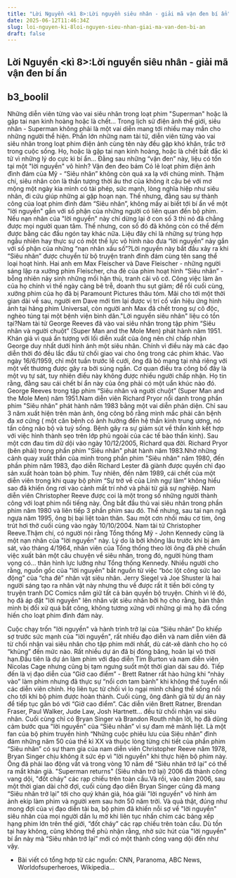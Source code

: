 ```yaml
---
title: "Lời Nguyền <kì 8>:Lời nguyền siêu nhân - giải mã vận đen bí ẩn"
date: 2025-06-12T11:46:34Z
slug: loi-nguyen-ki-8loi-nguyen-sieu-nhan-giai-ma-van-den-bi-an
draft: false
---
```


## Lời Nguyền <kì 8>:Lời nguyền siêu nhân - giải mã vận đen bí ẩn

## b3_boolil

Những diễn viên từng vào vai siêu nhân trong loạt phim "Superman" hoặc là gặp tai nạn kinh hoàng hoặc là chết...
Trong lịch sử điện ảnh thế giới, siêu nhân - Superman không phải là một vai diễn mang tới nhiều may mắn cho những người thể hiện. Phần lớn những nam tài tử, diễn viên từng vào vai siêu nhân trong loạt phim điện ảnh cùng tên này đều gặp khó khăn, trắc trở trong cuộc sống. Họ, hoặc là gặp tai nạn kinh hoàng, hoặc là chết bất đắc kì tử vì những lý do cực kì bí ẩn… Đằng sau những “vận đen” này, liệu có tồn tại một "lời nguyền" vô hình?
Vận đen đeo bám 
Có lẽ loạt phim điện ảnh đình đám của Mỹ - “Siêu nhân” không còn quá xa lạ với chúng mình. Thậm chí, siêu nhân còn là thần tượng thời ấu thơ của không ít cậu bé với mơ mộng một ngày kia mình có tài phép, sức mạnh, lòng nghĩa hiệp như siêu nhân, đi cứu giúp những ai gặp hoạn nạn. Thế nhưng, đằng sau sự thành công của loạt phim đình đám “Siêu nhân”, không mấy ai biết tới bí ẩn về một "lời nguyền" gắn với số phận của những người có liên quan đến bộ phim. Nếu nạn nhân của "lời nguyền" này chỉ dừng lại ở con số 3 thì nó đã chẳng được mọi người quan tâm. Thế nhưng, con số đó đã không còn có thể đếm được bằng các đầu ngón tay khác nữa. Liệu đây chỉ là những sự trùng hợp ngẫu nhiên hay thực sự có một thế lực vô hình nào đưa “lời nguyền” này gắn với số phận của những “nạn nhân xấu số”?Lời nguyền này bắt đầu xảy ra khi “Siêu nhân” được chuyển từ bộ truyện tranh đình đám cùng tên sang thể loại hoạt hình. Hai anh em Max Fleischer và Dave Fleischer - những người sáng lập ra xưởng phim Fleischer, cha đẻ của phim hoạt hình “Siêu nhân” - bỗng nhiên nảy sinh những mối hận thù, tranh cãi vô cớ. Công việc làm ăn của họ chính vì thế ngày càng bê trễ, doanh thu sụt giảm; để rồi cuối cùng, xưởng phim của họ đã bị Paramount Pictures thâu tóm. Mãi cho tới một thời gian dài về sau, người em Dave mới tìm lại được vị trí cố vấn hiệu ứng hình ảnh tại hãng phim Universal, còn người anh Max đã chết trong sự cô độc, nghèo túng tại một bệnh viện bình dân."Lời nguyền siêu nhân" liệu có tồn tại?Nam tài tử George Reeves đã vào vai siêu nhân trong tập phim “Siêu nhân và người chuột” (Super Man and the Mole Men) phát hành năm 1951. Khán giả vì quá ấn tượng với lối diễn xuất của ông nên chỉ chấp nhận George duy nhất dưới hình ảnh một siêu nhân. Chính vì điều này mà các đạo diễn thời đó đều lắc đầu từ chối giao vai cho ông trong các phim khác. Vào ngày 16/6/1959, chỉ một tuần trước lễ cưới, ông đã bỏ mạng tại nhà riêng với một vết thương được gây ra bởi súng ngắn. Cơ quan điều tra công bố đây là một vụ tự sát, tuy nhiên điều này không được nhiều người chấp nhận. Họ tin rằng, đằng sau cái chết bí ẩn này của ông phải có một uẩn khúc nào đó. George Reeves trong tập phim “Siêu nhân và người chuột” (Super Man and the Mole Men) năm 1951.Nam diễn viên Richard Pryor nổi danh trong phần phim "Siêu nhân" phát hành năm 1983 bằng một vai diễn phản diện. Chỉ sau 3 năm xuất hiện trên màn ảnh, ông công bố rằng mình mắc phải căn bệnh đa xơ cứng ( một căn bệnh có ảnh hưởng đến hệ thần kinh trung ương, nó tấn công não bộ và tuỷ sống. Bệnh gây ra sự giảm sút về thần kinh kết hợp với việc hình thành sẹo trên lớp phủ ngoài của các tế bào thần kinh). Sau một cơn đau tim dữ dội vào ngày 10/12/2005, Richard qua đời. Richard Pryor (bên phải) trong phần phim "Siêu nhân" phát hành năm 1983.Nhờ những cảnh quay xuất thần của mình trong phần phim "Siêu nhân" năm 1980, đến phần phim năm 1983, đạo diễn Richard Lester đã giành được quyền chỉ đạo sản xuất hoàn toàn bộ phim. Tuy nhiên, đến năm 1989, cái chết của một diễn viên trong khi quay bộ phim “Sự trở về của Lính ngự lâm” không hiểu sao đã khiến ông rơi vào cảnh mất trí nhớ và phải từ giã sự nghiệp. 
Nam diễn viên Christopher Reeve được coi là một trong số những người thành công với loạt phim nổi tiếng này. Ông bắt đầu thủ vai siêu nhân trong phần phim năm 1980 và liên tiếp 3 phần phim sau đó. Thế nhưng, sau tai nạn ngã ngựa năm 1995, ông bị bại liệt toàn thân. Sau một cơn nhồi máu cơ tim, ông trút hơi thở cuối cùng vào ngày 10/10/2004. Nam tài tử Christopher Reeve.Thậm chí, có người nói rằng Tổng thống Mỹ - John Kennedy cũng là một nạn nhân của "lời nguyền" này. Lý do là bởi không lâu trước khi bị ám sát, vào tháng 4/1964, nhân viên của Tổng thống theo lời ông đã phê chuẩn việc xuất bản một câu chuyện về siêu nhân, trong đó, người hùng tham vọng có… thân hình lực lưỡng như Tổng thống Kennedy. Nhiều người cho rằng, nguồn gốc của "lời nguyền" bắt nguồn từ việc “bóc lột công sức lao động” của “cha đẻ” nhân vật siêu nhân. Jerry Siegel và Joe Shuster là hai người sáng tạo ra nhân vật này nhưng thu về được rất ít tiền bởi công ty truyện tranh DC Comics nắm giữ tất cả bản quyền bộ truyện. Chính vì lẽ đó, họ đã áp đặt "lời nguyền" lên nhân vật siêu nhân bởi họ cho rằng, bản thân mình bị đối xử quá bất công, không tương xứng với những gì mà họ đã cống hiến cho loạt phim đình đám này.
 
Cuộc chạy trốn "lời nguyền" và hành trình trở lại của “Siêu nhân”
Do khiếp sợ trước sức mạnh của "lời nguyền", rất nhiều đạo diễn và nam diễn viên đã từ chối nhận vai siêu nhân cho tập phim mới nhất, dù cát-xê dành cho họ có “khủng” đến mức nào. Rất nhiều dự án đã bị đóng băng, hoãn lại vô thời hạn.Đầu tiên là dự án làm phim với đạo diễn Tim Burton và nam diễn viên Nicolas Cage nhưng cũng bị tạm ngưng suốt một thời gian dài sau đó. Tiếp đến là vị đạo diễn của “Giờ cao điểm” - Brett Ratner rất hào hứng khi “nhảy vào” làm phim nhưng đã thực sự “nổi cơn tam bành” khi không thể tuyển nổi các diễn viên chính. Họ liên tục từ chối vì lo ngại mình chẳng thể sống nổi cho tới khi bộ phim được hoàn thành. Cuối cùng, ông đành giã từ dự án này để tiếp tục gắn bó với “Giờ cao điểm”. Các diễn viên Brett Ratner, Brendan Fraser, Paul Walker, Jude Law, Josh Hartnett... đều từ chối nhận vai siêu nhân. Cuối cùng chỉ có Bryan Singer và Brandon Routh nhận lời, họ đã dũng cảm bước qua "lời nguyền" của “Siêu nhân” vì sự đam mê mãnh liệt. Là một fan của bộ phim truyền hình “Những cuộc phiêu lưu của Siêu nhân” đình đám những năm 50 của thế kỉ XX và thuộc lòng từng chi tiết của phần phim “Siêu nhân” có sự tham gia của nam diễn viên Christopher Reeve năm 1978, Bryan Singer chịu không ít sức ép vì "lời nguyền" khi thực hiện bộ phim này. Ông đã phải lao động vất vả trong vòng 10 năm để “Siêu nhân trở lại” có thể ra mắt khán giả. "Superman returns" (Siêu nhân trở lại) 2006 đã thành công vang dội, "đốt cháy" các rạp chiếu trên toàn cầu.Và rồi, vào năm 2006, sau một thời gian dài chờ đợi, cuối cùng đạo diễn Bryan Singer cũng đã mang “Siêu nhân trở lại” tới cho quý khán giả, hóa giải "lời nguyền" vô hình ám ảnh ekip làm phim và người xem sau hơn 50 năm trời. Và quả thật, đúng như mong đợi của vị đạo diễn tài ba, bộ phim đã khiến nỗi sợ về "lời nguyền" siêu nhân của mọi người dần lu mờ khi liên tục nhấn chìm các bảng xếp hạng phim lớn trên thế giới, “đốt cháy” các rạp chiếu trên toàn cầu. Dù tồn tại hay không, cũng không thể phủ nhận rằng, nhờ sức hút của "lời nguyền" bí ẩn này mà “Siêu nhân trở lại” mới có một thành công vang dội đến như vậy. 
* Bài viết có tổng hợp từ các nguồn: CNN, Paranoma, ABC News, Worldofsuperheroes, Wikipedia…